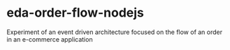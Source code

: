 # eda-order-flow-nodejs
Experiment of an event driven architecture focused on the flow of an order in an e-commerce application
